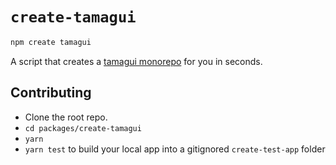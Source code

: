 # `create-tamagui`

```sh
npm create tamagui
```

A script that creates a [tamagui monorepo](https://github.com/tamagui/tamagui/tree/main/example-monorepos/blank) for you in seconds.

## Contributing

- Clone the root repo.
- `cd packages/create-tamagui`
- `yarn`
- `yarn test` to build your local app into a gitignored `create-test-app` folder
